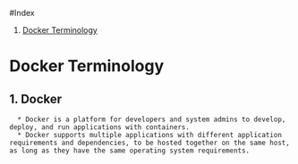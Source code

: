 #Index
1. [Docker Terminology](#Docker-Terminology)

# Docker Terminology
## 1. Docker
      * Docker is a platform for developers and system admins to develop, deploy, and run applications with containers.
      * Docker supports multiple applications with different application requirements and dependencies, to be hosted together on the same host, as long as they have the same operating system requirements.

